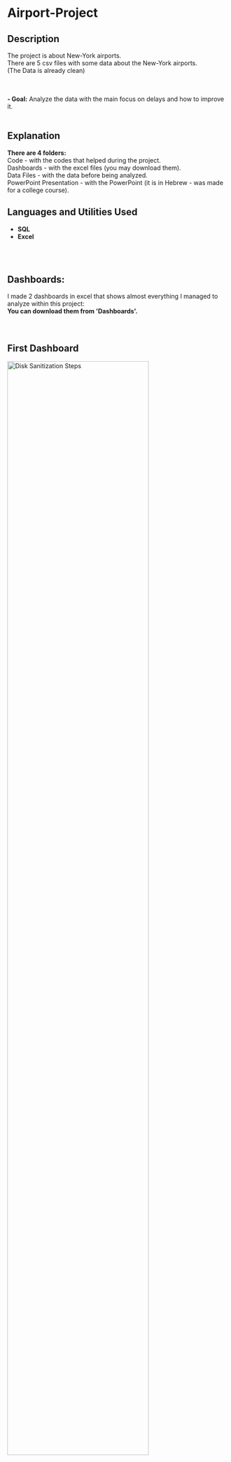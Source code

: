 # Airport-Project

<h2>Description</h2>
The project is about New-York airports.<br />
There are 5 csv files with some data about the New-York airports.<br />
(The Data is already clean) <br />
<br />
<br />

<b>- Goal:</b> 
Analyze the data with the main focus on delays and how to improve it.<br />
<br />

<h2>Explanation</h2>
<b>There are 4 folders: </b>
<br />
Code - with the codes that helped during the project. <br />
Dashboards - with the excel files (you may download them). <br />
Data Files - with the data before being analyzed. <br />
PowerPoint Presentation - with the PowerPoint (it is in Hebrew - was made for a college course). <br />


<h2>Languages and Utilities Used</h2>

- <b>SQL</b> 
- <b>Excel</b>
<br />
<br />

<h2>Dashboards:</h2>
I made 2 dashboards in excel that shows almost everything I managed to analyze within this project: <br />
<b> You can download them from 'Dashboards'. </b> <br />
<br />
<br />

<p align="center">
<h2>First Dashboard</h2>
<img src="https://i.imgur.com/UM3QMXE.png" height="80%" width="80%" alt="Disk Sanitization Steps"/>
<br />
<br />
<br />

<h2>Second Dashboard</h2>

<img src="https://i.imgur.com/nt4bx5N.png" height="80%" width="80%" alt="Disk Sanitization Steps"/>
<br />
<br />
<br />
</p>


<h2>Summary & Recommendations</h2>
image from the powerpoint presentation<br />
<img src="https://i.imgur.com/nXQvmb9.png" height="80%" width="80%" alt="Disk Sanitization Steps"/>
</p>